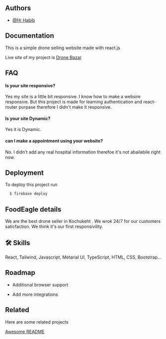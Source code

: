 
    
## Authors

- [@Hr Habib](https://www.facebook.com/hrhabib07)

  
## Documentation

This is a simple drone selling website made with react.js 

 Live site of my project is [Drone Bazar](https://drone-bazar-react-app.web.app/home) 

  
## FAQ

#### Is your site responsive?

Yes my site is a little bit responsive. I know how to make a websire responsive. But this project is made for learning authentication and react-router purpase therefore I didn't make it responsive.

#### Is your site Dynamic?

Yes it is Dynamic.

#### can I make a appointment using your website?

No. I didn't add any real hospital information therefoe it's not abailabile right now. 

  
## Deployment

To deploy this project run 

```bash
  $ firebase deploy
```

  
## FoodEagle details

We are the best drone seller in Kochukeht . We wrok 24/7 for our customers saticfaction. We think it's our first responsivility.
  
## 🛠 Skills
React, Tailwind, Javascript, Metarial UI, TypeScript, HTML, CSS, Bootstrap...

  
## Roadmap

- Additional browser support

- Add more integrations

  
## Related

Here are some related projects

[Awesome README](https://github.com/matiassingers/awesome-readme)

  
